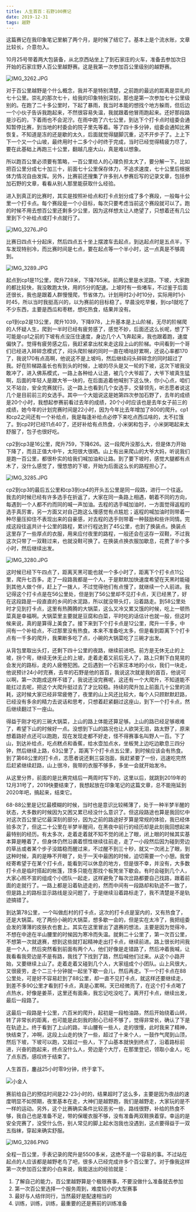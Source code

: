 ```yaml
---
title: 人生首百：石野100赛记
date: 2019-12-31
tags: 越野
---
```


这篇赛记在我印象笔记里躺了两个月，是时候了结它了。基本上是个流水账，文章比较长，介意勿入。

10月25号带着两大包装备，从北京西站坐上了到石家庄的火车，准备去参加次日开始的石家庄野人百公里越野赛。这是我第一次参加百公里级别的越野赛。

![IMG_3262.JPG](https://i.loli.net/2019/12/31/Aamg6z2QMFCLiU7.jpg)

对于百公里越野是个什么概念，我并不是特别清楚，之前跑的最远的距离是崇礼的七十公里。崇礼的那次七十，给我的印象特别深刻，那也是第一次参加七十公里级别的。在跑了二十多公里时，下起了暴雨，我当时本能的想找个地方躲雨，但后边一个小伙子告诉我跑起来，不然很容易失温，我就跟着他冒雨跑起来。还好那段路是沙石的，下着雨也不会泥泞。在雨中跑了六七公里，到达下个打卡点时组委会通知暂停比赛，到当地的村委会的院子里先等着。等了四十多分钟，组委会通知比赛恢复。不知道是冻的还是歇的太久，后面就觉得腿脚沉重，迈不开步子了。上上下下一个又一个山坡，最终用时十二多个小时终于完成，当时已经觉得精疲力尽了，要在此基础上再跑三十公里，翻越几座大山，真是难以想象。

所以跑百公里必须要有策略，一百公里给人的心理负担太大了，要分解一下。比如把百公里分成七十加三十，前面七十公里保存体力，不追求速度，七十公里后根据体力情况自由发挥。另外，比赛前还搜集了许多别人参赛后写的记录文章，包括参加石野的文章，看看从别人那里能获取什么经验。

进入到真正的比赛时，其实是按照补给点和打卡点划分成了多个赛段，一般每十公里一个打卡点。每个赛段是一个小目标，每次只要考虑当前这个赛段就可以了。跑的时候不用去想百公里还剩多少公里，因为这样想太让人绝望了，只想着还有几公里到下个补给点或打卡点就行了。

![IMG_3276.JPG](https://i.loli.net/2019/12/31/W3r7cjdQHKEmJTZ.jpg)

比赛日四点十分起床，然后四点五十坐上摆渡车去起点，到达起点时是五点半，下车发现特别冷，而比赛时间是七点，要在起点等一个半小时，这一点真是不够周到。

![IMG_3289.JPG](https://i.loli.net/2019/12/31/QWvExapzhO8UZ5r.jpg)

起点到cp1是11公里，爬升728米，下降765米。前两公里是水泥路，下坡，大家跑的都比较快，我没敢跑太快，用的5分的配速。上坡时有一些堵车，不过鉴于后面还很长，我也是跟着人群慢慢爬，节省体力。计划用时2小时10分，实际用时1小时45，所以当时我挺高兴的，以为赛前的目标稳了。早晨没吃早餐，到cp1就吃了不少东西，主要是西瓜和枣糕，想吃热食，结果并没有。

cp1到cp2是13公里，爬升1039，下降978，上升基本是上山阶梯，无尽的阶梯爬的人怀疑人生，爬到一半时已经有疲劳感了，感觉不妙，后面还这么长呢，想了下可能是cp1之前的下坡有点没压住速度，身边几个人飞奔起来，我也跟着跑，速度偏快了。觉得有疲劳感之后，我赶紧拿出杖来走这段上山的阶梯。中间看到一个哥们已经进入碎碎念模式了，闷头爬阶梯的同时一直在嘀咕好累啊，还说心率都170了，我说170有点高啊，他说这不是上坡吗，然后继续闷头碎碎念的同时超过了我。好在阶梯路虽长也有到头的时候，上坡的尽头是又一轮的下坡，这次下坡我没敢冲了，进入佛系模式，一路上各种给人让道，被几个大爷超了，大爷下坡真生猛啊，后面的年轻人是跟大爷一块的，在后面追着他喊别下这么快，你小心点，咱们又不站台，安全完赛就行。这一路上也看到几个女选手，交替领先，听志愿者说这几个是目前前三的女选手。其中一个大姐说这是她第四次参加石野了，去年的成绩是20个小时，我想起参赛前看过去年的成绩，20个小时应该也是去年女子前三的成绩，她今年的计划完赛时间是22小时，因为今年比去年增加了800的爬升。cp1和cp2之间还有一个补给点，我是每逢补给点必停下来吃点西瓜啥的，太不扛饿了。到cp2时已经11点40了，还好补给有点热食，小米粥和包子，小米粥喝起来太舒服了，包子也很好吃。


cp2到cp3是16公里，爬升759，下降626。这一段爬升没那么大，但是体力开始下降了，而且正值大中午，太阳很大很晒。山上有出来爬山的大爷大妈，听说我们是跑一百公里，都很朴实的给我们喊加油和让路。到了要下坡时，感觉大腿都有点木了，没什么感觉了，慢悠悠的下坡，开始为后面这么长的路程担心了。

![IMG_3285.JPG](https://i.loli.net/2019/12/31/ty3cbE7a96sLAVi.jpg)

cp2到cp3的最后五公里和cp3到cp4的开头五公里是同一段路，进行一个往返。我去的时候已经有许多选手在折返了，大家在同一条路上相遇，朝着不同的方向，每遇到一个人都不约而同的喊一声加油。去程的选手喊加油时，一方面觉得返程的选手真厉害，另一方面又对自己跑这么慢感觉有点尴尬；返程的喊加油时则带着一种尽量压抑住不表现出来的自豪感，对去程的选手则带着一种鼓励和些许同情。完成这段往返共计十公里的路程，累计行程达到了45公里，也到了换装点。换装点这里存了一些厚点的衣服，用来应付夜里的路程，一般还会在这存一双鞋，不过我这次只带了一双鞋过来，也就没鞋可换了。在换装点换衣服加歇息，花费了半个多小时，然后继续出发。

![IMG_3280.JPG](https://i.loli.net/2019/12/31/Ll6GJ1w5eSn4fvN.jpg)

这时候已经下午四点了，距离天黑可能也就一个多小时了，距离下个打卡点11公里，爬升七百多。走了一段路我都是一个人，于是默默加快速度希望在天黑时能碰到其他人做个伴，赶上了一拨人，不过觉得他们有点慢了，就继续一个人前进。我记得这个打卡点是在56公里处，但是到了56公里却不见打卡点，天已经黑了，好在这段路是一段直直的乡间的水泥路，所以就没带头灯，沿着路走。到58公里处时才见到打卡点，这里有热腾腾的大锅菜，这么又冷又累又饿的时候，吃上一顿热菜真是幸福啊。大锅菜里主要就是豆腐和白菜，平时吃的话估计也就一般，但这时候来说，真的是算得上美食了。接下来到下个打卡点是12公里，爬升一千多，中间有一个补给点，不过那里没有热食。本来不准备吃太多，但是看到距离下个打卡点有一千多的爬升，我果断多吃了点，小碗的大锅菜吃了三碗才出发。

从背包里取出头灯，还剩下四十公里的夜路，继续前进吧。前方是无休无止的上坡，拐个弯，继续无休无止的上坡，走着走着又前后无人了，路上只剩下白晃晃的会发光的路标，走的人疲倦犯困。之后遇到一个石家庄本地的小伙，我们一块走，他说预计24小时完赛，去年的石野是他的首百，我说这次就是我的首百，他说可以啊，第一次跑成这样不错了，我说还没完赛呢，这还有一个大爬升，不知道能不能扛过去呢，把这个大爬升挺过去了才比较稳。持续的爬升加上前面几十公里的消耗，这时候大家已经非常疲倦了，夜里的山上风还比较大，每个人只顾默默赶路，已经没有多余的精力去说话和思考，只想着赶紧翻过这座山，到下一个打卡点，然后继续翻过下一座山。


得益于刚才吃的三碗大锅菜，上山的路上体能还算足够。上山的路已经足够艰难了，希望下山的时候好一点。没想到下山的路况也让人欲哭无泪，路太野了，原来想着路好点还可以跑跑，现在发现走都不好走，怪不得赛事名叫野人一百。下了山，到达补给点，吃点糕点和香蕉，给水壶加点水，坐板凳上边吃边歇息三四分钟，然后继续上路，63公里了，距离下个打卡点五公里，到时候应该会有热食。到了第68公里的打卡点，志愿者说还剩三袋泡面，我赶紧要了一份，迅速吃完然后赶紧继续赶路，山上很冷，我带的衣服不够多，多坐一会就开始发冷。

从这里分界，前面的是比赛完结后一两周时写下的，这里以后，就跳到2019年的12月31号了，2019快要结束了，我想起放在印象笔记的这篇文章，总不能拖延到2020年吧，搞起来，结束它。


68-88公里是记忆最模糊的时候，当时也是意识比较稀薄了，处于一种半梦半醒的状态，大多数的时候因为又困又累已经没什么意识了。但这段路途也算是我回忆中对这次百公里记忆最深刻的部分，因为之前的路途好歹算是常规的体验，我已经体验多次了，但这二十公里在半梦半醒间，在黑夜中前行的经历却是此刻我回想起来最特别的经历。有太多次，走着走着就不知不觉的闭上了眼，闭上眼的时候其实基本算是睡着了，但身体仍然沿袭着惯性继续往前走，走了一小段然后因为碰到旁边的草丛或者某个步子没踏稳而醒过来，不过醒不到三十秒，就又一次闭上了眼，到这种时候，真的是睁不开眼了，处于一天中最困的时候，迫切需要一个小憩。我曾经寄希望于在某个打卡点，能看到可以休息的地方，但是很不幸，并没有，大多数打卡点是临时搭起的帐篷，顶多只能在那找个板凳坐下歇会。有时会碰到几个人，大家心照不宣的组成个小团队一起走，这样避免了每次岔路都要自己找路，跟着前面的走就行了。一路上都是沿着轨迹走的，然而中间有一段路却和轨迹不一致了，但是路上的路标显示路线是没问题了，于是继续沿着路标走了，我不清楚是不是轨迹搞错了。


到达第78公里，一个叫做彪村的打卡点，这次的打卡点是室内的，又有热食了，还是大锅菜。吃了两份小碗的大锅菜，想多歇一会的，但是实在太冷了，我把组委会发的薄薄的皮肤衣也套上。其实在这里冒出了退赛的想法，主要是因为觉得冷，不想在中途在半山腰里的时候因为寒冷而失温。就剩二十公里了，第一次百公里，不想第一次就退赛，想到这些就打起精神走出打卡点，继续前进。路上很长时间我是一个人，然后突然看到前面有两个人，他们好像是走错路了，然后冲着我喊，让我看看我旁边是不是有路，我找了下找到了路，然后喊他们过来。从这个小路开始，又要继续上山了。走着走着又碰到几个人，大家组成个小团队。山上风很大，又很疲劳，走个二三十分钟就一起坐下歇一会儿，然后再走。下一个打卡点在88公里处，可是好不容易赶到了88公里，却一直不见打卡点，就这样还要继续走，到差不多90公里才看到打卡点，真是心累啊。天已经微亮了，在这个打卡点喝了点热水，好像是姜茶，这里还有面条，我忘记吃没吃了。离开打卡点，继续出发，最后一段路了。

这最后一段路是十公里，六百米的爬升，起初是一段柏油路，然后开始绕着山转，转了非常长的距离，也可能是此刻我的耐心已经不够了，觉得非常长，确认了下是在轨迹上。终于看到了上山的路，半山腰有一些人，走的很慢，此时我来了精神，快结束了，冲啊，这段上山走的快了一些，超过了十来个人，一鼓作气爬到山顶，然后下坡，下坡可以跑，又超过一些人，下了山基本就快到终点了，沿着路标前进，兴奋的跑起来，终点没什么人，旁边是个大厅，在那里登记，领取小金人，吃了点东西，感叹终于结束了。

人生首百，鏖战25小时零9分钟，终于拿下。



![小金人](https://i.loli.net/2019/12/31/HYdOAB75Gx3hkV6.jpg)


赛前给自己的预估时间是22-23小时的，结果超时了这么多，主要是因为夜战的速度明显不如预期，夜里基本在走，大神们是越野跑，我们是越野走，大家玩的是不一样的运动。另外，这个比赛确实条件比较恶劣一些，路线很野，补给的热食不够，我自己也是准备不足，带的保暖衣服不够，没有准备两双鞋换着穿。幸运的是安全完赛了，没受什么伤，别人常见的脚上起水泡我也没遇到，这点要得益于一双五指袜，穿起来确实舒服。

![IMG_3286.PNG](https://i.loli.net/2019/12/31/mzcwVKxXNMSCY6T.png)

全程一百公里，手表记录的爬升是5500多米，这绝不是一个容易的事。不过站在起点的人应该都是越野老鸟了吧，很多人已经完成许多个百公里了。对于像我这样第一次参加百公里的小白来说，我能送出的经验就是：

1. 了解自己的能力，百公里越野算是个极限赛事，不要没做什么准备就去参加
2. 第一次百公里选择一个服务周到，难度较小的大型赛事
3. 最好与人结伴同行，当然最好是配速相当的
4. 训练，训练，训练，最重要的还是赛前的训练准备
